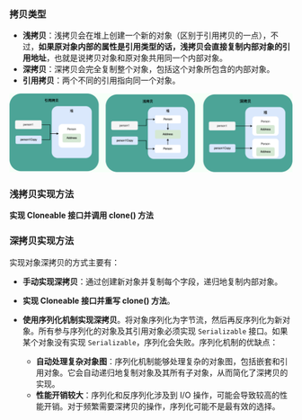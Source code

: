 ### 拷贝类型

- **浅拷贝**：浅拷贝会在堆上创建一个新的对象（区别于引用拷贝的一点），不过，**如果原对象内部的属性是引用类型的话，浅拷贝会直接复制内部对象的引用地址**，也就是说拷贝对象和原对象共用同一个内部对象。
- **深拷贝**：深拷贝会完全复制整个对象，包括这个对象所包含的内部对象。
- **引用拷贝**：两个不同的引用指向同一个对象。

![浅拷贝、深拷贝、引用拷贝示意图](images/shallow&deep-copy-1724745209716.png)





### 浅拷贝实现方法

**实现 Cloneable 接口并调用 clone() 方法**



### 深拷贝实现方法

实现对象深拷贝的方式主要有：

- **手动实现深拷贝**：通过创建新对象并复制每个字段，递归地复制内部对象。

- **实现 Cloneable 接口并重写 clone() 方法**。
- **使用序列化机制实现深拷贝**。将对象序列化为字节流，然后再反序列化为新对象。所有参与序列化的对象及其引用对象必须实现 `Serializable` 接口。如果某个对象没有实现 `Serializable`，序列化会失败。序列化机制的优缺点：
  - **自动处理复杂对象图**：序列化机制能够处理复杂的对象图，包括嵌套和引用对象。它会自动递归地复制对象及其所有子对象，从而简化了深拷贝的实现。
  - **性能开销较大**：序列化和反序列化涉及到 I/O 操作，可能会导致较高的性能开销。对于频繁需要深拷贝的操作，序列化可能不是最有效的选择。













